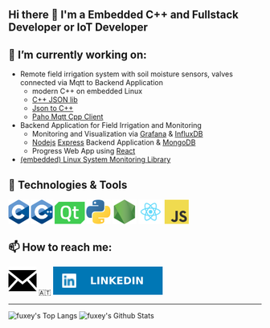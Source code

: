 ## Hi there 👋 I'm a Embedded C++ and Fullstack Developer or IoT Developer

## 🔭 I’m currently working on: 
- Remote field irrigation system with soil moisture sensors, valves connected via Mqtt to Backend Application
    - modern C++ on embedded Linux 
    - [C++ JSON lib](https://github.com/nlohmann/json)
    - [Json to C++](https://app.quicktype.io/)
    - [Paho Mqtt Cpp Client](https://github.com/eclipse/paho.mqtt.cpp)
- Backend Application for Field Irrigation and Monitoring
    - Monitoring and Visualization via [Grafana](https://grafana.com/) & [InfluxDB](https://www.influxdata.com/)
    - [Nodejs](https://nodejs.org/en/) [Express](https://expressjs.com/) Backend Application & [MongoDB](https://www.mongodb.com/)
    - Progress Web App using [React](https://reactjs.org/)
- [(embedded) Linux System Monitoring Library](https://github.com/fuxey/Linux-System-Monitoring-Library) 




## 🔧 Technologies & Tools
<img height="48px" src="https://github.com/fuxey/fuxey/raw/master/c.png" /></a> 
<img height="48px" src="https://github.com/fuxey/fuxey/raw/master/cpp.png" /></a> 
<img height="44px" src="https://github.com/fuxey/fuxey/raw/master/qt.png" /></a> 
<img height="48px" src="https://github.com/fuxey/fuxey/raw/master/python.png" /></a> 
<img alt="Node.js" height="48px" src="https://raw.githubusercontent.com/github/explore/80688e429a7d4ef2fca1e82350fe8e3517d3494d/topics/nodejs/nodejs.png" />
<img alt="React" height="48px" src="https://raw.githubusercontent.com/github/explore/80688e429a7d4ef2fca1e82350fe8e3517d3494d/topics/react/react.png" />
<img alt="JavaScript" height="48px" src="https://raw.githubusercontent.com/github/explore/80688e429a7d4ef2fca1e82350fe8e3517d3494d/topics/javascript/javascript.png" />



## 📫 How to reach me: 
[<img alt="email" src="https://github.com/fuxey/fuxey/raw/master/email.svg" />][email] :austria:
[<img alt="DanielFuchs | LinkedIn"  src="https://github.com/fuxey/fuxey/raw/master/linkedin.svg" />][linkedin]


---
<img height="200px" alt="fuxey's Top Langs" src="https://github-readme-stats.vercel.app/api/top-langs/?username=fuxey&hide_border=true&hide=javascript,html" /> <img height="200px" alt="fuxey's Github Stats" src="https://github-readme-stats.vercel.app/api?username=fuxey&show_icons=true&hide_border=true" />

<!--
**fuxey/fuxey** is a ✨ _special_ ✨ repository because its `README.md` (this file) appears on your GitHub profile.

Here are some ideas to get you started:


- 🌱 I’m currently learning ...
- 👯 I’m looking to collaborate on ...
- 🤔 I’m looking for help with ...
- 💬 Ask me about ...

- 😄 Pronouns: ...
- ⚡ Fun fact: ...
-->

[linkedin]: https://linkedin.com/in/fuchs-daniel-iot
[email]: fuxeysolution@gmail.com